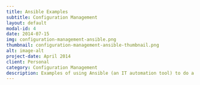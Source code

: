 ```yaml
---
title: Ansible Examples
subtitle: Configuration Management
layout: default
modal-id: 4
date: 2014-07-15
img: configuration-management-ansible.png
thumbnail: configuration-management-ansible-thumbnail.png
alt: image-alt
project-date: April 2014
client: Personal
category: Configuration Management
description: Examples of using Ansible (an IT automation tool) to do a variety of IT automation tasks which includes Configuration Management.
---
```

